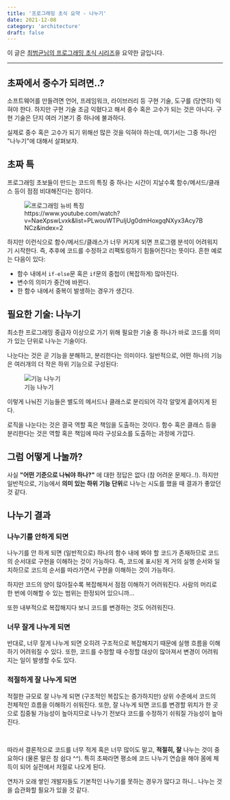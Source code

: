 ```yaml
---
title: '프로그래밍 초식 요약 - 나누기'
date: 2021-12-08
category: 'architecture'
draft: false
---
```


이 글은 [최범균님의 프로그래밍 초식 시리즈](https://www.youtube.com/watch?v=kRdML08R2Yo&list=PLwouWTPuIjUg0dmHoxgqNXyx3Acy7BNCz)을 요약한 글입니다.

<hr class="custom-hr">

## 초짜에서 중수가 되려면..?

소프트웨어를 만들려면 언어, 프레임워크, 라이브러리 등 구현 기술, 도구를 (당연히) 익혀야 한다. 하지만 구현 기술 조금 익혔다고 해서 중수 혹은 고수가 되는 것은 아니다. 구현 기술은 단지 여러 기본기 중 하나에 불과하다.

실제로 중수 혹은 고수가 되기 위해선 많은 것을 익혀야 하는데, 여기서는 그중 하나인 "나누기"에 대해서 살펴보자.

## 초짜 특

프로그래밍 초보들이 만드는 코드의 특징 중 하나는 시간이 지날수록 함수/메서드/클래스 등이 점점 비대해진다는 점이다.

<figure>
    <img src="https://cdn.jsdelivr.net/gh/jaehyeon48/jaehyeon48.github.io@deploy/assets/images/web/programming101/newbie.png" alt="프로그래밍 뉴비 특징" />
    <figcaption>https://www.youtube.com/watch?v=NaeXpswLvxk&list=PLwouWTPuIjUg0dmHoxgqNXyx3Acy7BNCz&index=2</figcaption>
</figure>

하지만 이런식으로 함수/메서드/클래스가 너무 커지게 되면 프로그램 분석이 어려워지기 시작한다. 즉, 추후에 코드를 수정하고 리팩토링하기 힘들어진다는 뜻이다. 흔한 예로는 다음이 있다:

- 함수 내에서 `if-else`문 혹은 `if`문의 중첩이 (복잡하게) 많아진다.
- 변수의 의미가 중간에 바뀐다.
- 한 함수 내에서 중복이 발생하는 경우가 생긴다.

## 필요한 기술: 나누기

최소한 프로그래밍 중급자 이상으로 가기 위해 필요한 기술 중 하나가 바로 코드를 의미가 있는 단위로 나누는 기술이다.

나눈다는 것은 곧 기능을 분해하고, 분리한다는 의미이다. 일반적으로, 어떤 하나의 기능은 여러개의 더 작은 하위 기능으로 구성된다:

<figure>
    <img src="https://cdn.jsdelivr.net/gh/jaehyeon48/jaehyeon48.github.io@deploy/assets/images/web/programming101/divide_logic.png" alt="기능 나누기" />
    <figcaption>기능 나누기</figcaption>
</figure>

이렇게 나눠진 기능들은 별도의 메서드나 클래스로 분리되어 각각 알맞게 흩어지게 된다.

로직을 나눈다는 것은 결국 역할 혹은 책임을 도출하는 것이다. 함수 혹은 클래스 등을 분리한다는 것은 역할 혹은 책임에 따라 구성요소를 도출하는 과정에 가깝다.

## 그럼 어떻게 나눌까?

사실 **"어떤 기준으로 나눠야 하나?"** 에 대한 정답은 없다 (참 어려운 문제다..!). 하지만 일반적으로, 기능에서 **의미 있는 하위 기능 단위**로 나누는 시도를 했을 때 결과가 좋았던 것 같다.

## 나누기 결과

### 나누기를 안하게 되면

나누기를 안 하게 되면 (일반적으로) 하나의 함수 내에 봐야 할 코드가 존재하므로 코드의 순서대로 구현을 이해하는 것이 가능하다. 즉, 코드에 표시된 게 거의 실행 순서와 일치하므로 코드의 순서를 따라가면서 구현을 이해하는 것이 가능하다.

하지만 코드의 양이 많아질수록 복잡해져서 점점 이해하기 어려워진다. 사람의 머리로 한 번에 이해할 수 있는 범위는 한정되어 있으니까...

또한 내부적으로 복잡해지다 보니 코드를 변경하는 것도 어려워진다.

### 너무 잘게 나누게 되면

반대로, 너무 잘게 나누게 되면 오히려 구조적으로 복잡해지기 때문에 실행 흐름을 이해하기 어려워질 수 있다. 또한, 코드를 수정할 때 수정할 대상이 많아져서 변경이 어려워지는 일이 발생할 수도 있다.

### 적절하게 잘 나누게 되면

적절한 규모로 잘 나누게 되면 (구조적인 복잡도는 증가하지만) 상위 수준에서 코드의 전체적인 흐름을 이해하기 쉬워진다. 또한, 잘 나누게 되면 코드를 변경할 위치가 한 곳으로 집중될 가능성이 높아지므로 나누기 전보다 코드를 수정하기 쉬워질 가능성이 높아진다.

<br />

따라서 결론적으로 코드를 너무 적게 혹은 너무 많이도 말고, **적절히, 잘** 나누는 것이 중요하다 (물론 말은 참 쉽다 ^^). 특히 초짜라면 평소에 코드 나누기 연습을 해야 몸에 체득이 되어 실전에서 저절로 나오게 된다.

연차가 오래 쌓인 개발자들도 기본적인 나누기를 못하는 경우가 많다고 하니.. 나누는 것을 습관화할 필요가 있을 것 같다.
